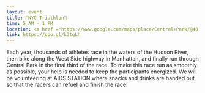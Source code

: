 ```yaml
---
layout: event
title: 🏃NYC Triathlon🏃
time: 5 AM - 1 PM
location: <a href ="https://www.google.com/maps/place/Central+Park/@40.7828647,-73.9675438,17z/data=!3m1!4b1!4m5!3m4!1s0x89c2589a018531e3:0xb9df1f7387a94119!8m2!3d40.7828647!4d-73.9653551">Central Park</a>, Manhattan
link: https://goo.gl/k3tgLh
---
```

Each year, thousands of athletes race in the waters of the Hudson River, then bike along the West Side highway in Manhattan, and finally run through Central Park in the final third of the race. To make this race run as smoothly as possible, your help is needed to keep the participants energized. We will be volunteering at AIDS STATION where snacks and drinks are handed out so that the racers can refuel and finish the race!